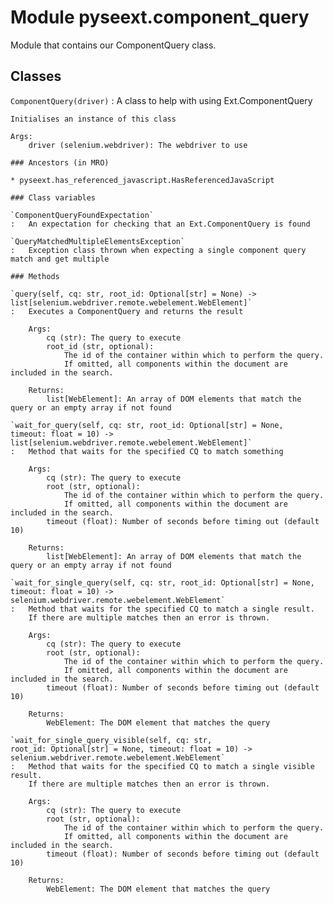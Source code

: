 Module pyseext.component_query
==============================
Module that contains our ComponentQuery class.

Classes
-------

`ComponentQuery(driver)`
:   A class to help with using Ext.ComponentQuery
        
    
    Initialises an instance of this class
    
    Args:
        driver (selenium.webdriver): The webdriver to use

    ### Ancestors (in MRO)

    * pyseext.has_referenced_javascript.HasReferencedJavaScript

    ### Class variables

    `ComponentQueryFoundExpectation`
    :   An expectation for checking that an Ext.ComponentQuery is found

    `QueryMatchedMultipleElementsException`
    :   Exception class thrown when expecting a single component query match and get multiple

    ### Methods

    `query(self, cq: str, root_id: Optional[str] = None) ‑> list[selenium.webdriver.remote.webelement.WebElement]`
    :   Executes a ComponentQuery and returns the result
        
        Args:
            cq (str): The query to execute
            root_id (str, optional):
                The id of the container within which to perform the query.
                If omitted, all components within the document are included in the search.
        
        Returns:
            list[WebElement]: An array of DOM elements that match the query or an empty array if not found

    `wait_for_query(self, cq: str, root_id: Optional[str] = None, timeout: float = 10) ‑> list[selenium.webdriver.remote.webelement.WebElement]`
    :   Method that waits for the specified CQ to match something
        
        Args:
            cq (str): The query to execute
            root (str, optional):
                The id of the container within which to perform the query.
                If omitted, all components within the document are included in the search.
            timeout (float): Number of seconds before timing out (default 10)
        
        Returns:
            list[WebElement]: An array of DOM elements that match the query or an empty array if not found

    `wait_for_single_query(self, cq: str, root_id: Optional[str] = None, timeout: float = 10) ‑> selenium.webdriver.remote.webelement.WebElement`
    :   Method that waits for the specified CQ to match a single result.
        If there are multiple matches then an error is thrown.
        
        Args:
            cq (str): The query to execute
            root (str, optional):
                The id of the container within which to perform the query.
                If omitted, all components within the document are included in the search.
            timeout (float): Number of seconds before timing out (default 10)
        
        Returns:
            WebElement: The DOM element that matches the query

    `wait_for_single_query_visible(self, cq: str, root_id: Optional[str] = None, timeout: float = 10) ‑> selenium.webdriver.remote.webelement.WebElement`
    :   Method that waits for the specified CQ to match a single visible result.
        If there are multiple matches then an error is thrown.
        
        Args:
            cq (str): The query to execute
            root (str, optional):
                The id of the container within which to perform the query.
                If omitted, all components within the document are included in the search.
            timeout (float): Number of seconds before timing out (default 10)
        
        Returns:
            WebElement: The DOM element that matches the query